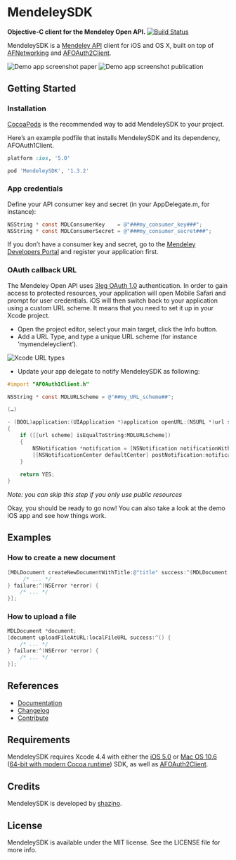 # MendeleySDK
**Objective-C client for the Mendeley Open API.**
[![Build Status](https://travis-ci.org/shazino/MendeleySDK.png?branch=master)](https://travis-ci.org/shazino/MendeleySDK)

MendeleySDK is a [Mendeley API](http://apidocs.mendeley.com) client for iOS and OS X,
 built on top of [AFNetworking](http://www.github.com/AFNetworking/AFNetworking)
 and [AFOAuth2Client](http://www.github.com/AFNetworking/AFOAuth2Client).

![Demo app screenshot paper](https://github.com/shazino/MendeleySDK/wiki/images/demo-app-screenshot-paper.png) 
![Demo app screenshot publication](https://github.com/shazino/MendeleySDK/wiki/images/demo-app-screenshot-pub.png)

## Getting Started

### Installation

[CocoaPods](http://cocoapods.org) is the recommended way to add MendeleySDK to your project.

Here’s an example podfile that installs MendeleySDK and its dependency, AFOAuth1Client. 

```ruby
platform :ios, '5.0'

pod 'MendeleySDK', '1.3.2'
```

### App credentials

Define your API consumer key and secret (in your AppDelegate.m, for instance):

```objective-c
NSString * const MDLConsumerKey    = @"###my_consumer_key###";
NSString * const MDLConsumerSecret = @"###my_consumer_secret###";
```

If you don’t have a consumer key and secret, go to the [Mendeley Developers Portal](http://dev.mendeley.com/applications/register/) and register your application first.

### OAuth callback URL

The Mendeley Open API uses [3leg OAuth 1.0](http://apidocs.mendeley.com/home/authentication)
 authentication. In order to gain access to protected resources, your application
 will open Mobile Safari and prompt for user credentials. iOS will then switch
 back to your application using a custom URL scheme. It means that you need to
 set it up in your Xcode project.

- Open the project editor, select your main target, click the Info button.
- Add a URL Type, and type a unique URL scheme (for instance ’mymendeleyclient’).

![Xcode URL types](https://github.com/shazino/MendeleySDK/wiki/images/Xcode-URL-types.png)

- Update your app delegate to notify MendeleySDK as following:

```objective-c
#import "AFOAuth1Client.h"

NSString * const MDLURLScheme = @"##my_URL_scheme##";

(…)

- (BOOL)application:(UIApplication *)application openURL:(NSURL *)url sourceApplication:(NSString *)sourceApplication annotation:(id)annotation
{
    if ([[url scheme] isEqualToString:MDLURLScheme])
    {
        NSNotification *notification = [NSNotification notificationWithName:kAFApplicationLaunchedWithURLNotification object:nil userInfo:@{kAFApplicationLaunchOptionsURLKey: url}];
        [[NSNotificationCenter defaultCenter] postNotification:notification];
    }
    
    return YES;
}
```
_Note: you can skip this step if you only use public resources_

Okay, you should be ready to go now! You can also take a look at the demo iOS app and see how things work.

## Examples

### How to create a new document

```objective-c
[MDLDocument createNewDocumentWithTitle:@"title" success:^(MDLDocument *document) {
     /* ... */
} failure:^(NSError *error) {
    /* ... */
}];
```

### How to upload a file

```objective-c
MDLDocument *document;
[document uploadFileAtURL:localFileURL success:^() {
    /* ... */
} failure:^(NSError *error) {
    /* ... */
}];
```

## References

- [Documentation](http://shazino.github.com/MendeleySDK/)
- [Changelog](https://github.com/shazino/MendeleySDK/wiki/Changelog)
- [Contribute](https://github.com/shazino/MendeleySDK/wiki/Contribute)

## Requirements

MendeleySDK requires Xcode 4.4 with either the
 [iOS 5.0](http://developer.apple.com/library/ios/#releasenotes/General/WhatsNewIniPhoneOS/Articles/iOS5.html)
 or [Mac OS 10.6](http://developer.apple.com/library/mac/#releasenotes/MacOSX/WhatsNewInOSX/Articles/MacOSX10_6.html#//apple_ref/doc/uid/TP40008898-SW7)
 ([64-bit with modern Cocoa runtime](https://developer.apple.com/library/mac/#documentation/Cocoa/Conceptual/ObjCRuntimeGuide/Articles/ocrtVersionsPlatforms.html)) SDK,
 as well as [AFOAuth2Client](https://github.com/AFNetworking/AFOAuth2Client).

## Credits

MendeleySDK is developed by [shazino](http://www.shazino.com).

## License

MendeleySDK is available under the MIT license. See the LICENSE file for more info.
